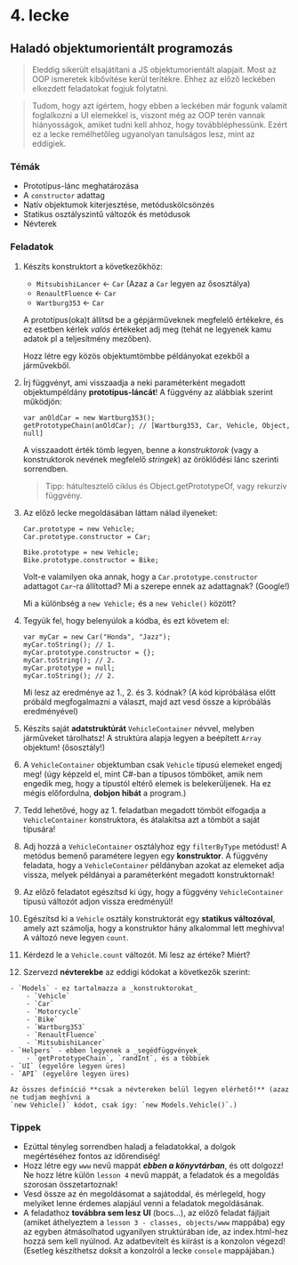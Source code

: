 # 4. lecke

## Haladó objektumorientált programozás

> Eleddig sikerült elsajátítani a JS objektumorientált alapjait. Most az OOP ismeretek kibővítése 
kerül terítékre. Ehhez az előző leckében elkezdett feladatokat fogjuk folytatni.

> Tudom, hogy azt ígértem, hogy ebben a leckében már fogunk valamit foglalkozni a UI elemekkel is,
viszont még az OOP terén vannak hiányosságok, amiket tudni kell ahhoz, hogy továbbléphessünk. Ezért
ez a lecke remélhetőleg ugyanolyan tanulságos lesz, mint az eddigiek.

### Témák

 - Prototípus-lánc meghatározása
 - A `constructor` adattag
 - Natív objektumok kiterjesztése, metóduskölcsönzés
 - Statikus osztályszintű változók és metódusok
 - Névterek

### Feladatok

 1. Készíts konstruktort a következőkhöz:
    
    - `MitsubishiLancer` <- `Car` (Azaz a `Car` legyen az ősosztálya)
    - `RenaultFluence` <- `Car`
    - `Wartburg353` <- `Car`
    
    A prototípus(oka)t állítsd be a gépjárműveknek megfelelő értékekre, és ez esetben kérlek _valós_
    értékeket adj meg (tehát ne legyenek kamu adatok pl a teljesítmény mezőben).
    
    Hozz létre egy közös objektumtömbbe példányokat ezekből a járművekből.
    
 2. Írj függvényt, ami visszaadja a neki paraméterként megadott objektumpéldány **prototípus-láncát**!
    A függvény az alábbiak szerint működjön:
    
        var anOldCar = new Wartburg353();
        getPrototypeChain(anOldCar); // [Wartburg353, Car, Vehicle, Object, null]
        
    A visszaadott érték tömb legyen, benne a _konstruktorok_ (vagy a konstruktorok nevének megfelelő
    _stringek_) az öröklődési lánc szerinti sorrendben.
    
    > Tipp: hátultesztelő ciklus és Object.getPrototypeOf, vagy rekurzív függvény.
    
 3. Az előző lecke megoldásában láttam nálad ilyeneket:
    
        Car.prototype = new Vehicle;
        Car.prototype.constructor = Car;
        
        Bike.prototype = new Vehicle;
        Bike.prototype.constructor = Bike;
        
    Volt-e valamilyen oka annak, hogy a `Car.prototype.constructor` adattagot `Car`-ra állítottad?
    Mi a szerepe ennek az adattagnak? (Google!)
    
    Mi a különbség a `new Vehicle;` és a `new Vehicle()` között?
    
 4. Tegyük fel, hogy belenyúlok a kódba, és ezt követem el:
    
        var myCar = new Car("Honda", "Jazz");
        myCar.toString(); // 1.
        myCar.prototype.constructor = {};
        myCar.toString(); // 2.
        myCar.prototype = null;
        myCar.toString(); // 2.
        
    Mi lesz az eredménye az 1., 2. és 3. kódnak? (A kód kipróbálása előtt próbáld megfogalmazni a
    választ, majd azt vesd össze a kipróbálás eredményével)
    
 5. Készíts saját **adatstruktúrát** `VehicleContainer` névvel, melyben járműveket tárolhatsz! A
    struktúra alapja legyen a beépített `Array` objektum! (ősosztály!)
 6. A `VehicleContainer` objektumban csak `Vehicle` típusú elemeket engedj meg! (úgy képzeld el,
    mint C#-ban a típusos tömböket, amik nem engedik meg, hogy a típustól eltérő elemek is
    belekerüljenek. Ha ez mégis előfordulna, **dobjon hibát** a program.)
 7. Tedd lehetővé, hogy az 1. feladatban megadott tömböt elfogadja a `VehicleContainer` konstruktora,
    és átalakítsa azt a tömböt a saját típusára!
 8. Adj hozzá a `VehicleContainer` osztályhoz egy `filterByType` metódust! A metódus bemenő
    paramétere legyen egy **konstruktor**. A függvény feladata, hogy a `VehicleContainer` példányban
    azokat az elemeket adja vissza, melyek példányai a paraméterként megadott konstruktornak!
 9. Az előző feladatot egészítsd ki úgy, hogy a függvény `VehicleContainer` típusú változót adjon
    vissza eredményül!
 10. Egészítsd ki a `Vehicle` osztály konstruktorát egy **statikus változóval**, amely azt számolja,
    hogy a konstruktor hány alkalommal lett meghívva! A változó neve legyen `count`.
 11. Kérdezd le a `Vehicle.count` változót. Mi lesz az értéke? Miért?
 12. Szervezd **névterekbe** az eddigi kódokat a következők szerint:
 
    - `Models` - ez tartalmazza a _konstruktorokat_
        - `Vehicle`
        - `Car`
        - `Motorcycle`
        - `Bike`
        - `Wartburg353`
        - `RenaultFluence`
        - `MitsubishiLancer`
    - `Helpers` - ebben legyenek a _segédfüggvények_
        - `getPrototypeChain`, `randInt`, és a többiek
    - `UI` (egyelőre legyen üres)
    - `API` (egyelőre legyen üres)
    
    Az összes definíció **csak a névtereken belül legyen elérhető!** (azaz ne tudjam meghívni a
    `new Vehicle()` kódot, csak így: `new Models.Vehicle()`.)

### Tippek

 - Ezúttal tényleg sorrendben haladj a feladatokkal, a dolgok megértéséhez fontos az időrendiség!
 - Hozz létre egy `www` nevű mappát _**ebben a könyvtárban**_, és ott dolgozz! Ne hozz létre külön
 `lesson 4` nevű mappát, a feladatok és a megoldás szorosan összetartoznak!
 - Vesd össze az én megoldásomat a sajátoddal, és mérlegeld, hogy melyiket lenne érdemes alapjául
 venni a feladatok megoldásának.
 - A feladathoz **továbbra sem lesz UI** (bocs...), az előző feladat fájljait (amiket áthelyeztem a
 `lesson 3 - classes, objects/www` mappába) egy az egyben átmásolhatod ugyanilyen struktúrában ide,
 az index.html-hez hozzá sem kell nyúlnod. Az adatbevitelt és kiírást is a konzolon végezd! (Esetleg
 készíthetsz doksit a konzolról a lecke `console` mappájában.)
